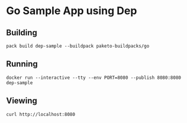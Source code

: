 # Go Sample App using Dep

## Building

`pack build dep-sample --buildpack paketo-buildpacks/go`

## Running

`docker run --interactive --tty --env PORT=8080 --publish 8080:8080 dep-sample`

## Viewing

`curl http://localhost:8080`
